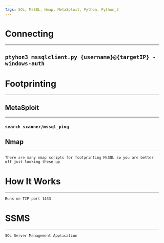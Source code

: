 ```yaml
---
Tags: SQL, MsSQL, Nmap, MetaSploit, Python, Python_3
---
```

# Connecting
***
## `ptyhon3 mssqlclient.py {username}@{targetIP} -windows-auth`
# Footprinting
***
## MetaSploit
***
### `search scanner/mssql_ping`
## Nmap
***
	There are many nmap scripts for footprinting MsSQL so you are better off just looking these up

# How It Works
***
	Runs on TCP port 1433
# SSMS
***
	SQL Server Management Application